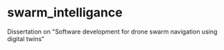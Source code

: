 # swarm_intelligance
Dissertation on "Software development for drone swarm navigation using digital twins"
